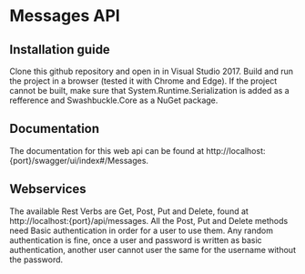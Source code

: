 # Messages API

## Installation guide
Clone this github repository and open in in Visual Studio 2017. Build and run the project in a browser (tested it with Chrome and Edge). 
If the project cannot be built, make sure that System.Runtime.Serialization is added as a refference and Swashbuckle.Core as a NuGet package. 
## Documentation
The documentation for this web api can be found at http://localhost:{port}/swagger/ui/index#/Messages. 
## Webservices
The available Rest Verbs are Get, Post, Put and Delete, found at http://localhost:{port}/api/messages. All the Post, Put and Delete methods need Basic authentication in order for a user to use them. Any random authentication is fine, once a user and password is written as basic authentication, another user cannot user the same for the username without the password. 



